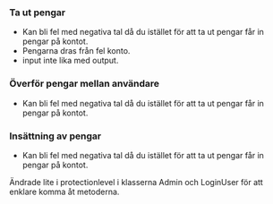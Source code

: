 ### Ta ut pengar
- Kan bli fel med negativa tal då du istället för att ta ut pengar får in pengar på kontot.
- Pengarna dras från fel konto.
- input inte lika med output.



### Överför pengar mellan användare
- Kan bli fel med negativa tal då du istället för att ta ut pengar får in pengar på kontot.


### Insättning av pengar
- Kan bli fel med negativa tal då du istället för att ta ut pengar får in pengar på kontot.


Ändrade lite i protectionlevel i klasserna Admin och LoginUser för att enklare komma åt metoderna. 
